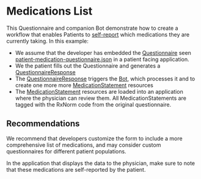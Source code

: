 # Medications List

This Questionnaire and companion Bot demonstrate how to create a workflow that enables Patients to [self-report](https://www.hl7.org/fhir/medicationstatement.html) which medications they are currently taking. In this example:

- We assume that the developer has embedded the [Questionnaire](https://www.medplum.com/docs/api/fhir/resources/questionnaire) seen [patient-medication-questionnaire.json](patient-medication-questionnaire.json) in a patient facing application.
- We the patient fills out the Questionnaire and generates a [QuestionnaireResponse](https://www.medplum.com/docs/api/fhir/resources/questionnaireresponse)
- The [QuestionnaireResponse](https://www.medplum.com/docs/api/fhir/resources/questionnaireresponse) triggers the [Bot](https://www.medplum.com/docs/bots), which processes it and to create one more more [MedicationStatement](https://www.medplum.com/docs/api/fhir/resources/medicationstatement) resources
- The [MedicationStatement](https://www.medplum.com/docs/api/fhir/resources/medicationstatement) resources are loaded into an application where the physician can review them. All MedicationStatements are tagged with the RxNorm code from the original questionnaire.

## Recommendations

We recommend that developers customize the form to include a more comprehensive list of medications, and may consider custom questionnaires for different patient populations.

In the application that displays the data to the physician, make sure to note that these medications are self-reported by the patient.
